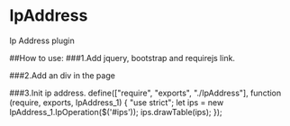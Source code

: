 # IpAddress
Ip Address plugin

##How to use:
###1.Add jquery, bootstrap and requirejs link.
    <link rel="stylesheet" href="app.css" type="text/css" />
<link href="Content/bootstrap.css" rel="stylesheet" />
<script src="Scripts/jquery-3.1.1.js"></script>
<script src="Scripts/bootstrap.js"></script>
<script data-main="app" type="text/javascript" src="require.js"></script>

###2.Add an div in the page
        <div id="ips">
                </div>

###3.Init ip address.
                define(["require", "exports", "./IpAddress"], function (require, exports, IpAddress_1) {
                "use strict";
                let ips = new IpAddress_1.IpOperation($('#ips'));
                ips.drawTable(ips);
                });
